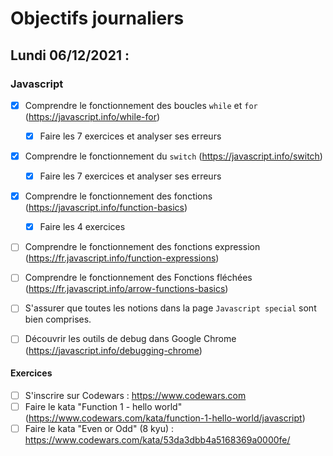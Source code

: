 # Objectifs journaliers

## Lundi 06/12/2021 :

### Javascript

* [X] Comprendre le fonctionnement des boucles `while` et `for` (https://javascript.info/while-for)
  * [X] Faire les 7 exercices et analyser ses erreurs
* [X] Comprendre le fonctionnement du `switch` (https://javascript.info/switch)
  * [X] Faire les 7 exercices et analyser ses erreurs
* [X] Comprendre le fonctionnement des fonctions (https://javascript.info/function-basics)
    * [X] Faire les 4 exercices
* [ ] Comprendre le fonctionnement des fonctions expression (https://fr.javascript.info/function-expressions)
* [ ] Comprendre le fonctionnement des Fonctions fléchées (https://fr.javascript.info/arrow-functions-basics)
* [ ] S'assurer que toutes les notions dans la page `Javascript special` sont bien comprises.
* [ ] Découvrir les outils de debug dans Google Chrome (https://javascript.info/debugging-chrome)


#### Exercices

* [ ] S'inscrire sur Codewars : https://www.codewars.com
* [ ] Faire le kata "Function 1 - hello world" (https://www.codewars.com/kata/function-1-hello-world/javascript)
* [ ] Faire le kata "Even or Odd" (8 kyu) : https://www.codewars.com/kata/53da3dbb4a5168369a0000fe/